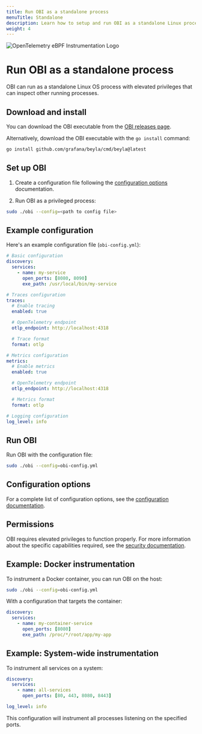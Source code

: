 ```yaml
---
title: Run OBI as a standalone process
menuTitle: Standalone
description: Learn how to setup and run OBI as a standalone Linux process.
weight: 4
---
```


![OpenTelemetry eBPF Instrumentation Logo](https://grafana.com/media/docs/grafana-cloud/beyla/beyla-logo-2.png)

# Run OBI as a standalone process

OBI can run as a standalone Linux OS process with elevated privileges that can
inspect other running processes.

## Download and install

You can download the OBI executable from the
[OBI releases page](https://github.com/grafana/beyla/releases).

Alternatively, download the OBI executable with the `go install` command:

```bash
go install github.com/grafana/beyla/cmd/beyla@latest
```

## Set up OBI

1. Create a configuration file following the
   [configuration options](../configure/options/) documentation.

2. Run OBI as a privileged process:

```bash
sudo ./obi --config=<path to config file>
```

## Example configuration

Here's an example configuration file (`obi-config.yml`):

```yaml
# Basic configuration
discovery:
  services:
    - name: my-service
      open_ports: [8080, 8090]
      exe_path: /usr/local/bin/my-service

# Traces configuration
traces:
  # Enable tracing
  enabled: true

  # OpenTelemetry endpoint
  otlp_endpoint: http://localhost:4318

  # Trace format
  format: otlp

# Metrics configuration
metrics:
  # Enable metrics
  enabled: true

  # OpenTelemetry endpoint
  otlp_endpoint: http://localhost:4318

  # Metrics format
  format: otlp

# Logging configuration
log_level: info
```

## Run OBI

Run OBI with the configuration file:

```bash
sudo ./obi --config=obi-config.yml
```

## Configuration options

For a complete list of configuration options, see the
[configuration documentation](../configure/options/).

## Permissions

OBI requires elevated privileges to function properly. For more information
about the specific capabilities required, see the
[security documentation](../security/).

## Example: Docker instrumentation

To instrument a Docker container, you can run OBI on the host:

```bash
sudo ./obi --config=obi-config.yml
```

With a configuration that targets the container:

```yaml
discovery:
  services:
    - name: my-container-service
      open_ports: [8080]
      exe_path: /proc/*/root/app/my-app
```

## Example: System-wide instrumentation

To instrument all services on a system:

```yaml
discovery:
  services:
    - name: all-services
      open_ports: [80, 443, 8080, 8443]

log_level: info
```

This configuration will instrument all processes listening on the specified
ports.
